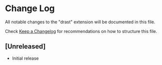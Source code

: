 # Change Log

All notable changes to the "drast" extension will be documented in this file.

Check [Keep a Changelog](http://keepachangelog.com/) for recommendations on how to structure this file.

## [Unreleased]

- Initial release